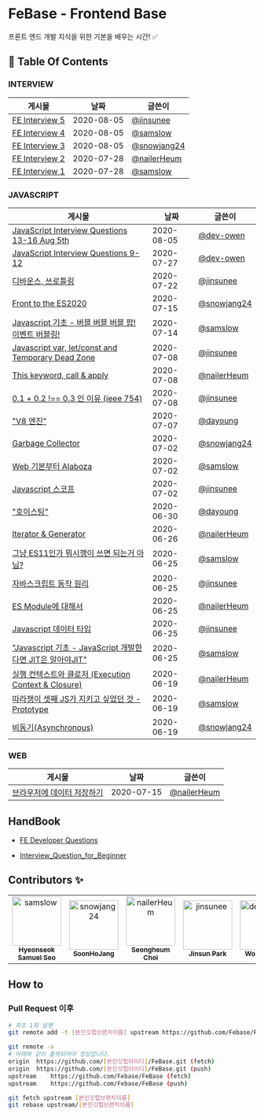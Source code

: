 # FeBase - Frontend Base

프론트 엔드 개발 지식을 위한 기본을 배우는 시간! :white_check_mark:

<!-- 이 항목은 절대 건드리지 말 것(자동화) -->

## :file_folder: Table Of Contents

<!-- toc starts -->

### INTERVIEW

| 게시물                                                                                            | 날짜       | 글쓴이                                       |
| ------------------------------------------------------------------------------------------------- | ---------- | -------------------------------------------- |
| [FE Interview 5](https://github.com/Febase/FeBase/blob/master/interview/jinsunee_interview1.md)   | 2020-08-05 | [@jinsunee](https://github.com/jinsunee)     |
| [FE Interview 4](https://github.com/Febase/FeBase/blob/master/interview/Samslow_Interview2.md)    | 2020-08-05 | [@samslow](https://github.com/samslow)       |
| [FE Interview 3](https://github.com/Febase/FeBase/blob/master/interview/Snowjang24_Interview1.md) | 2020-08-05 | [@snowjang24](https://github.com/snowjang24) |
| [FE Interview 2](https://github.com/Febase/FeBase/blob/master/interview/Nailer_interview1.md)     | 2020-07-28 | [@nailerHeum](https://github.com/nailerHeum) |
| [FE Interview 1](https://github.com/Febase/FeBase/blob/master/interview/Samslow_Interview1.md)    | 2020-07-28 | [@samslow](https://github.com/samslow)       |

### JAVASCRIPT

| 게시물                                                                                                                                        | 날짜       | 글쓴이                                       |
| --------------------------------------------------------------------------------------------------------------------------------------------- | ---------- | -------------------------------------------- |
| [JavaScript Interview Questions 13-16 Aug 5th](https://github.com/Febase/FeBase/blob/master/interview/devowen_interview2.md)                  | 2020-08-05 | [@dev-owen](https://github.com/dev-owen)     |
| [JavaScript Interview Questions 9-12](https://github.com/Febase/FeBase/blob/master/interview/devowen_interview1.md)                           | 2020-07-27 | [@dev-owen](https://github.com/dev-owen)     |
| [디바운스, 쓰로틀링](https://github.com/Febase/FeBase/blob/master/Javascript/Throttling_Debouncing.md)                                        | 2020-07-22 | [@jinsunee](https://github.com/jinsunee)     |
| [Front to the ES2020](https://github.com/Febase/FeBase/blob/master/Javascript/ES2020.md)                                                      | 2020-07-15 | [@snowjang24](https://github.com/snowjang24) |
| [Javascript 기초 - 버블 버블 버블 팝! 이벤트 버블링!](https://github.com/Febase/FeBase/blob/master/Javascript/EventBubling.md)                | 2020-07-14 | [@samslow](https://github.com/samslow)       |
| [Javascript var, let/const and Temporary Dead Zone](https://github.com/Febase/FeBase/blob/master/Javascript/variable_tdz.md)                  | 2020-07-08 | [@jinsunee](https://github.com/jinsunee)     |
| [This keyword, call & apply](https://github.com/Febase/FeBase/blob/master/Javascript/This_Keyword_Call_Apply.md)                              | 2020-07-08 | [@nailerHeum](https://github.com/nailerHeum) |
| [0.1 + 0.2 !== 0.3 인 이유 (ieee 754)](https://github.com/Febase/FeBase/blob/master/Javascript/Number_Floating_Point.md)                      | 2020-07-08 | [@jinsunee](https://github.com/jinsunee)     |
| ["V8 엔진"](https://github.com/Febase/FeBase/blob/master/Javascript/V8_Engine.md)                                                             | 2020-07-07 | [@dayoung](https://github.com/dayoung)       |
| [Garbage Collector](https://github.com/Febase/FeBase/blob/master/Javascript/Garbage_Collector.md)                                             | 2020-07-02 | [@snowjang24](https://github.com/snowjang24) |
| [Web 기본부터 Alaboza](https://github.com/Febase/FeBase/blob/master/Javascript/Web_Working_Concept.md)                                        | 2020-07-02 | [@samslow](https://github.com/samslow)       |
| [Javascript 스코프](https://github.com/Febase/FeBase/blob/master/Javascript/Scope.md)                                                         | 2020-07-02 | [@jinsunee](https://github.com/jinsunee)     |
| ["호이스팅"](https://github.com/Febase/FeBase/blob/master/Javascript/Hoisting.md)                                                             | 2020-06-30 | [@dayoung](https://github.com/dayoung)       |
| [Iterator & Generator](https://github.com/Febase/FeBase/blob/master/Javascript/Iterator_Generator.md)                                         | 2020-06-26 | [@nailerHeum](https://github.com/nailerHeum) |
| [그냥 ES11인가 뭐시깽이 쓰면 되는거 아님?](https://github.com/Febase/FeBase/blob/master/Javascript/Es6_Spec.md)                               | 2020-06-25 | [@samslow](https://github.com/samslow)       |
| [자바스크립트 동작 원리](https://github.com/Febase/FeBase/blob/master/Javascript/Basic_movement.md)                                           | 2020-06-25 | [@jinsunee](https://github.com/jinsunee)     |
| [ES Module에 대해서](https://github.com/Febase/FeBase/blob/master/Javascript/ES_Module.md)                                                    | 2020-06-25 | [@nailerHeum](https://github.com/nailerHeum) |
| [Javascript 데이터 타입](https://github.com/Febase/FeBase/blob/master/Javascript/DataType.md)                                                 | 2020-06-25 | [@jinsunee](https://github.com/jinsunee)     |
| ["Javascript 기초 - JavaScript 개발한다면 JIT은 알아야JIT"](https://github.com/Febase/FeBase/blob/master/Javascript/JIT.md)                   | 2020-06-25 | [@samslow](https://github.com/samslow)       |
| [실행 컨텍스트와 클로저 (Execution Context & Closure)](https://github.com/Febase/FeBase/blob/master/Javascript/executionContextAndClosure.md) | 2020-06-19 | [@nailerHeum](https://github.com/nailerHeum) |
| [따라쟁이 셋째 JS가 지키고 싶었던 것 - Prototype](https://github.com/Febase/FeBase/blob/master/Javascript/Prototype.md)                       | 2020-06-19 | [@samslow](https://github.com/samslow)       |
| [비동기(Asynchronous)](https://github.com/Febase/FeBase/blob/master/Javascript/Asynchronous.md)                                               | 2020-06-19 | [@snowjang24](https://github.com/snowjang24) |

### WEB

| 게시물                                                                                                           | 날짜       | 글쓴이                                       |
| ---------------------------------------------------------------------------------------------------------------- | ---------- | -------------------------------------------- |
| [브라우저에 데이터 저장하기](https://github.com/Febase/FeBase/blob/master/Javascript/Storing_Data_In_Browser.md) | 2020-07-15 | [@nailerHeum](https://github.com/nailerHeum) |

<!-- toc ends -->

## HandBook

- [FE Developer Questions](https://github.com/h5bp/Front-end-Developer-Interview-Questions/tree/master/src/translations/korean#JS-%EA%B4%80%EB%A0%A8-%EC%A7%88%EB%AC%B8)

- [Interview_Question_for_Beginner](https://github.com/JaeYeopHan/Interview_Question_for_Beginner)

## Contributors :sparkles:

<table>
    <tr>
        <td align="center">
            <a href="https://github.com/samslow">
                <img src="https://avatars1.githubusercontent.com/u/26738367?v=4" width="100;" alt="samslow"/>
                <br />
                <sub><b>Hyeonseok Samuel Seo</b></sub>
            </a>
        </td>
        <td align="center">
            <a href="https://github.com/snowjang24">
                <img src="https://avatars3.githubusercontent.com/u/26768201?v=4" width="100;" alt="snowjang24"/>
                <br />
                <sub><b>SoonHoJang</b></sub>
            </a>
        </td>
        <td align="center">
            <a href="https://github.com/nailerHeum">
                <img src="https://avatars0.githubusercontent.com/u/26620458?v=4" width="100;" alt="nailerHeum"/>
                <br />
                <sub><b>Seongheum Choi</b></sub>
            </a>
        </td>
        <td align="center">
            <a href="https://github.com/jinsunee">
                <img src="https://avatars3.githubusercontent.com/u/31176502?v=4" width="100;" alt="jinsunee"/>
                <br />
                <sub><b>Jinsun Park</b></sub>
            </a>
        </td>
        <td align="center">
            <a href="https://github.com/dev-owen">
                <img src="https://avatars2.githubusercontent.com/u/39744246?v=4" width="100;" alt="dev-owen"/>
                <br />
                <sub><b>Wonjong Oh</b></sub>
            </a>
        </td>
    </tr>
</table>

## How to

### Pull Request 이후

```bash
# 최초 1회 실행
git remote add -t [본인깃헙브랜치이름] upstream https://github.com/Febase/FeBase
```

```bash
git remote -v
# 아래와 같이 출력되어야 정상입니다.
origin	https://github.com/[본인깃헙아이디]/FeBase.git (fetch)
origin	https://github.com/[본인깃헙아이디]/FeBase.git (push)
upstream	https://github.com/Febase/FeBase (fetch)
upstream	https://github.com/Febase/FeBase (push)
```

```bash
git fetch upstream [본인깃헙브랜치이름]
git rebase upstream/[본인깃헙브랜치이름]
```
